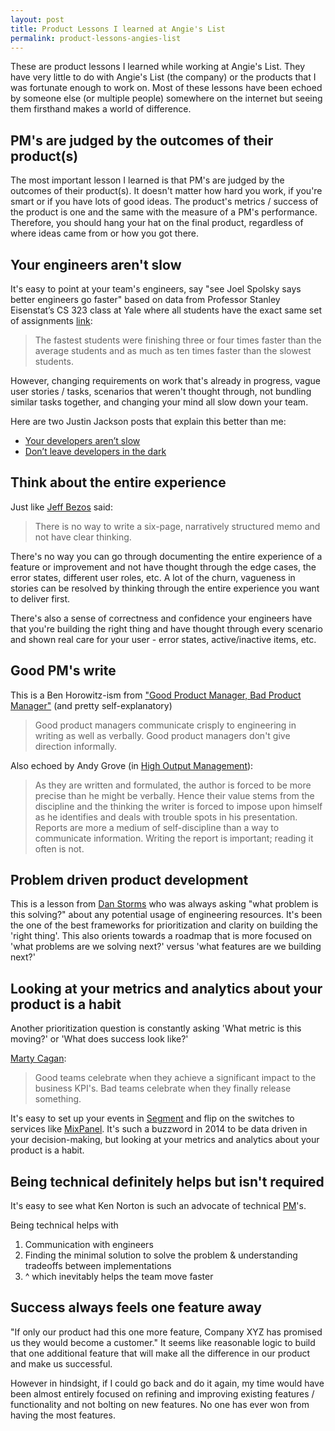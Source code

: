 ```yaml
---
layout: post
title: Product Lessons I learned at Angie's List
permalink: product-lessons-angies-list
---
```


These are product lessons I learned while working at Angie's List. They have very little to do with Angie's List (the company) or the products that I was fortunate enough to work on.  Most of these lessons have been echoed by someone else (or multiple people) somewhere on the internet but seeing them firsthand makes a world of difference.

## PM's are judged by the outcomes of their product(s)
The most important lesson I learned is that PM's are judged by the outcomes of their product(s).  It doesn't matter how hard you work, if you're smart or if you have lots of good ideas. The product's metrics / success of the product is one and the same with the measure of a PM's performance.  Therefore, you should hang your hat on the final product, regardless of where ideas came from or how you got there.

## Your engineers aren't slow
It's easy to point at your team's engineers, say "see Joel Spolsky says better engineers go faster" based on data from Professor Stanley Eisenstat’s CS 323 class at Yale where all students have the exact same set of assignments [link](http://www.joelonsoftware.com/articles/HighNotes.html):

> The fastest students were finishing three or four times faster than the average students and as much as ten times faster than the slowest students.

However, changing requirements on work that's already in progress, vague user stories / tasks, scenarios that weren't thought through, not bundling similar tasks together, and changing your mind all slow down your team.

Here are two Justin Jackson posts that explain this better than me:

- [Your developers aren’t slow](https://sprint.ly/blog/your-developers-arent-slow/)
- [Don’t leave developers in the dark](https://sprint.ly/blog/dark/)

## Think about the entire experience
Just like [Jeff Bezos](http://blog.idonethis.com/the-dullest-most-vital-skill-you-need-to-become-a/) said:

> There is no way to write a six-page, narratively structured memo and not have clear thinking.

There's no way you can go through documenting the entire experience of a feature or improvement and not have thought through the edge cases, the error states, different user roles, etc.  A lot of the churn, vagueness in stories can be resolved by thinking through the entire experience you want to deliver first.

There's also a sense of correctness and confidence your engineers have that you're building the right thing and have thought through every scenario and shown real care for your user - error states, active/inactive items, etc.

## Good PM's write
This is a Ben Horowitz-ism from ["Good Product Manager, Bad Product Manager"](http://web.stanford.edu/class/e140/e140a/handouts/ProductMgmt.txt) (and pretty self-explanatory)

> Good product managers communicate crisply to engineering in writing as well as verbally. Good product managers don't give direction informally.

Also echoed by Andy Grove (in [High Output Management](/high-output-management/)):

> As they are written and formulated, the author is forced to be more precise than he might be verbally. Hence their value stems from the discipline and the thinking the writer is forced to impose upon himself as he identifies and deals with trouble spots in his presentation. Reports are more a medium of self-discipline than a way to communicate information. Writing the report is important; reading it often is not.

## Problem driven product development

This is a lesson from [Dan Storms](http://twitter.com/startstorms) who was always asking "what problem is this solving?" about any potential usage of engineering resources. It's been the one of the best frameworks for prioritization and clarity on building the 'right thing'. This also orients towards a roadmap that is more focused on 'what problems are we solving next?' versus 'what features are we building next?'

## Looking at your metrics and analytics about your product is a habit

Another prioritization question is constantly asking 'What metric is this moving?' or 'What does success look like?'

[Marty Cagan](http://www.svproduct.com/good-product-team-bad-product-team/):

> Good teams celebrate when they achieve a significant impact to the business KPI's. Bad teams celebrate when they finally release something.

It's easy to set up your events in [Segment](http://segment.com) and flip on the switches to services like [MixPanel](http://mixpanel.com). It's such a buzzword in 2014 to be data driven in your decision-making, but looking at your metrics and analytics about your product is a habit.

## Being technical definitely helps but isn't required
It's easy to see what Ken Norton is such an advocate of technical [PM](https://www.kennethnorton.com/essays/productmanager.html)'s.

Being technical helps with

1. Communication with engineers
2. Finding the minimal solution to solve the problem & understanding tradeoffs between implementations
3. ^ which inevitably helps the team move faster

## Success always feels one feature away
"If only our product had this one more feature, Company XYZ has promised us they would become a customer." It seems like reasonable logic to build that one additional feature that will make all the difference in our product and make us successful.

However in hindsight, if I could go back and do it again, my time would have been almost entirely focused on refining and improving existing features / functionality and not bolting on new features. No one has ever won from having the most features.
